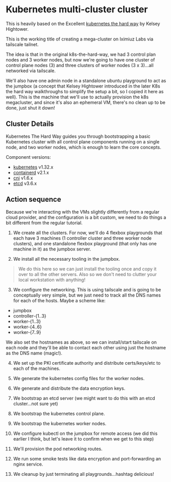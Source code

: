 # Kubernetes multi-cluster cluster

This is heavily based on the Excellent [kubernetes the hard way](https://github.com/kelseyhightower/kubernetes-the-hard-way) by Kelsey Hightower.

This is the working title of creating a mega-cluster on Iximiuz Labs via tailscale tailnet.

The idea is that in the original k8s-the-hard-way, we had 3 control plan nodes and 3 worker nodes, but now we're going to have one cluster of control plane nodes (3) and three clusters of worker nodes (3 x 3)...all networked via tailscale.

We'll also have one admin node in a standalone ubuntu playground to act as the jumpbox (a concept that Kelsey Hightower introduced in the later K8s the hard way walkthroughs to simplify the setup a bit, so I copied it here as well). This is the machine that we'll use to actually provision the k8s megacluster, and since it's also an ephemeral VM, there's no clean up to be done, just shut it down!


## Cluster Details

Kubernetes The Hard Way guides you through bootstrapping a basic Kubernetes cluster with all control plane components running on a single node, and two worker nodes, which is enough to learn the core concepts.

Component versions:

* [kubernetes](https://github.com/kubernetes/kubernetes) v1.32.x
* [containerd](https://github.com/containerd/containerd) v2.1.x
* [cni](https://github.com/containernetworking/cni) v1.6.x
* [etcd](https://github.com/etcd-io/etcd) v3.6.x

## Action sequence

Because we're interacting with the VMs slightly differently from a regular cloud provider, and the configuration is a bit custom, we need to do things a bit different from the regular tutorial.

1) We create all the clusters. For now, we'll do 4 flexbox playgrounds that each have 3 machines (1 controller cluster and three worker node clusters), and one standalone flexbox playground (that only has one machine in it) as the jumpbox server.

2) We install all the necessary tooling in the jumpbox.

> We do this here so we can just install the tooling once and copy it over to all the other servers. Also so we don't need to clutter your local workstation with anything!

3) We configure the networking. This is using tailscale and is going to be conceptually very simple, but we just need to track all the DNS names for each of the hosts. Maybe a scheme like:

- jumpbox
- controller-{1..3}
- worker-{1..3}
- worker-{4..6}
- worker-{7..9}

We also set the hostnames as above, so we can install/start tailscale on each node and they'll be able to contact each other using just the hostname as the DNS name (magic!).

4) We set up the PKI certificate authority and distribute certs/keys/etc to each of the machines.

5) We generate the kubernetes config files for the worker nodes.

6) We generate and distribute the data encryption keys.

7) We bootstrap an etcd server (we might want to do this with an etcd cluster...not sure yet)

8) We bootstrap the kubernetes control plane.

9) We bootstrap the kubernetes worker nodes.

10) We configure kubectl on the jumpbox for remote access (we did this earlier I think, but let's leave it to confirm when we get to this step)

11) We'll provision the pod networking routes.

12) We run some smoke tests like data encryption and port-forwarding an nginx service.

13) We cleanup by just terminating all playgrounds...hashtag delicious!

